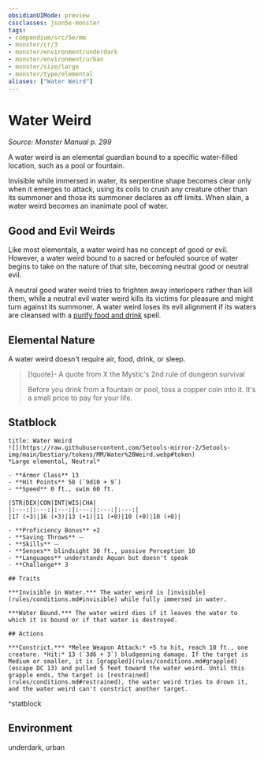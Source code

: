 ```yaml
---
obsidianUIMode: preview
cssclasses: json5e-monster
tags:
- compendium/src/5e/mm
- monster/cr/3
- monster/environment/underdark
- monster/environment/urban
- monster/size/large
- monster/type/elemental
aliases: ["Water Weird"]
---
```

# Water Weird
*Source: Monster Manual p. 299*  

A water weird is an elemental guardian bound to a specific water-filled location, such as a pool or fountain.

Invisible while immersed in water, its serpentine shape becomes clear only when it emerges to attack, using its coils to crush any creature other than its summoner and those its summoner declares as off limits. When slain, a water weird becomes an inanimate pool of water.

## Good and Evil Weirds

Like most elementals, a water weird has no concept of good or evil. However, a water weird bound to a sacred or befouled source of water begins to take on the nature of that site, becoming neutral good or neutral evil.

A neutral good water weird tries to frighten away interlopers rather than kill them, while a neutral evil water weird kills its victims for pleasure and might turn against its summoner. A water weird loses its evil alignment if its waters are cleansed with a [purify food and drink](purify-food-and-drink.md) spell.

## Elemental Nature

A water weird doesn't require air, food, drink, or sleep.

> [!quote]- A quote from X the Mystic's 2nd rule of dungeon survival  
> 
> Before you drink from a fountain or pool, toss a copper coin into it. It's a small price to pay for your life.


## Statblock

```ad-statblock
title: Water Weird
![](https://raw.githubusercontent.com/5etools-mirror-2/5etools-img/main/bestiary/tokens/MM/Water%20Weird.webp#token)
*Large elemental, Neutral*

- **Armor Class** 13 
- **Hit Points** 58 (`9d10 + 9`)
- **Speed** 0 ft., swim 60 ft.

|STR|DEX|CON|INT|WIS|CHA|
|:---:|:---:|:---:|:---:|:---:|:---:|
|17 (+3)|16 (+3)|13 (+1)|11 (+0)|10 (+0)|10 (+0)|

- **Proficiency Bonus** +2
- **Saving Throws** ⏤
- **Skills** ⏤
- **Senses** blindsight 30 ft., passive Perception 10
- **Languages** understands Aquan but doesn't speak
- **Challenge** 3

## Traits

***Invisible in Water.*** The water weird is [invisible](rules/conditions.md#invisible) while fully immersed in water.

***Water Bound.*** The water weird dies if it leaves the water to which it is bound or if that water is destroyed.

## Actions

***Constrict.*** *Melee Weapon Attack:* +5 to hit, reach 10 ft., one creature. *Hit:* 13 (`3d6 + 3`) bludgeoning damage. If the target is Medium or smaller, it is [grappled](rules/conditions.md#grappled) (escape DC 13) and pulled 5 feet toward the water weird. Until this grapple ends, the target is [restrained](rules/conditions.md#restrained), the water weird tries to drown it, and the water weird can't constrict another target.
```
^statblock

## Environment

underdark, urban